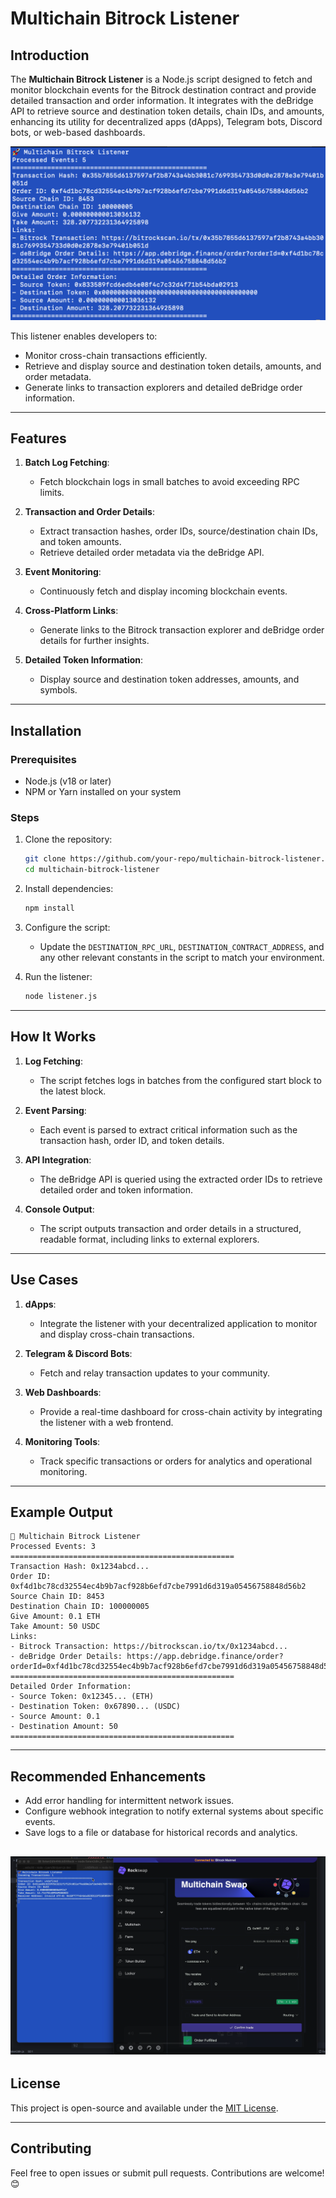 # Multichain Bitrock Listener


## Introduction

The **Multichain Bitrock Listener** is a Node.js script designed to fetch and monitor blockchain events for the Bitrock destination contract and provide detailed transaction and order information. It integrates with the deBridge API to retrieve source and destination token details, chain IDs, and amounts, enhancing its utility for decentralized apps (dApps), Telegram bots, Discord bots, or web-based dashboards.


![Multichain Bitrock DLN Output](https://raw.githubusercontent.com/ArielRin/listen2dln4NickBitRock/refs/heads/master/outputfromdln.png)

This listener enables developers to:
- Monitor cross-chain transactions efficiently.
- Retrieve and display source and destination token details, amounts, and order metadata.
- Generate links to transaction explorers and detailed deBridge order information.

---

## Features

1. **Batch Log Fetching**:
   - Fetch blockchain logs in small batches to avoid exceeding RPC limits.

2. **Transaction and Order Details**:
   - Extract transaction hashes, order IDs, source/destination chain IDs, and token amounts.
   - Retrieve detailed order metadata via the deBridge API.

3. **Event Monitoring**:
   - Continuously fetch and display incoming blockchain events.

4. **Cross-Platform Links**:
   - Generate links to the Bitrock transaction explorer and deBridge order details for further insights.

5. **Detailed Token Information**:
   - Display source and destination token addresses, amounts, and symbols.

---

## Installation

### Prerequisites

- Node.js (v18 or later)
- NPM or Yarn installed on your system

### Steps

1. Clone the repository:
   ```bash
   git clone https://github.com/your-repo/multichain-bitrock-listener.git
   cd multichain-bitrock-listener
   ```

2. Install dependencies:
   ```bash
   npm install
   ```

3. Configure the script:
   - Update the `DESTINATION_RPC_URL`, `DESTINATION_CONTRACT_ADDRESS`, and any other relevant constants in the script to match your environment.

4. Run the listener:
   ```bash
   node listener.js
   ```

---

## How It Works

1. **Log Fetching**:
   - The script fetches logs in batches from the configured start block to the latest block.

2. **Event Parsing**:
   - Each event is parsed to extract critical information such as the transaction hash, order ID, and token details.

3. **API Integration**:
   - The deBridge API is queried using the extracted order IDs to retrieve detailed order and token information.

4. **Console Output**:
   - The script outputs transaction and order details in a structured, readable format, including links to external explorers.

---

## Use Cases

1. **dApps**:
   - Integrate the listener with your decentralized application to monitor and display cross-chain transactions.

2. **Telegram & Discord Bots**:
   - Fetch and relay transaction updates to your community.

3. **Web Dashboards**:
   - Provide a real-time dashboard for cross-chain activity by integrating the listener with a web frontend.

4. **Monitoring Tools**:
   - Track specific transactions or orders for analytics and operational monitoring.

---

## Example Output

```
🚀 Multichain Bitrock Listener
Processed Events: 3
==================================================
Transaction Hash: 0x1234abcd...
Order ID: 0xf4d1bc78cd32554ec4b9b7acf928b6efd7cbe7991d6d319a05456758848d56b2
Source Chain ID: 8453
Destination Chain ID: 100000005
Give Amount: 0.1 ETH
Take Amount: 50 USDC
Links:
- Bitrock Transaction: https://bitrockscan.io/tx/0x1234abcd...
- deBridge Order Details: https://app.debridge.finance/order?orderId=0xf4d1bc78cd32554ec4b9b7acf928b6efd7cbe7991d6d319a05456758848d56b2
==================================================
Detailed Order Information:
- Source Token: 0x12345... (ETH)
- Destination Token: 0x67890... (USDC)
- Source Amount: 0.1
- Destination Amount: 50
==================================================
```

---

## Recommended Enhancements

- Add error handling for intermittent network issues.
- Configure webhook integration to notify external systems about specific events.
- Save logs to a file or database for historical records and analytics.



![Multichain Bitrock Listener](https://raw.githubusercontent.com/ArielRin/listen2dln4NickBitRock/refs/heads/master/listen.png)
---

## License

This project is open-source and available under the [MIT License](LICENSE).

---

## Contributing

Feel free to open issues or submit pull requests. Contributions are welcome! 😊
